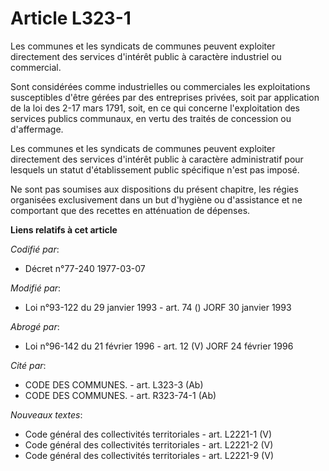 # Article L323-1

Les communes et les syndicats de communes peuvent exploiter directement des services d'intérêt public à caractère industriel
ou commercial.

Sont considérées comme industrielles ou commerciales les exploitations susceptibles d'être gérées par des entreprises
privées, soit par application de la loi des 2-17 mars 1791, soit, en ce qui concerne l'exploitation des services publics
communaux, en vertu des traités de concession ou d'affermage.

Les communes et les syndicats de communes peuvent exploiter directement des services d'intérêt public à caractère
administratif pour lesquels un statut d'établissement public spécifique n'est pas imposé.

Ne sont pas soumises aux dispositions du présent chapitre, les régies organisées exclusivement dans un but d'hygiène ou
d'assistance et ne comportant que des recettes en atténuation de dépenses.

**Liens relatifs à cet article**

_Codifié par_:

  - Décret n°77-240 1977-03-07

_Modifié par_:

  - Loi n°93-122 du 29 janvier 1993 - art. 74 () JORF 30 janvier 1993

_Abrogé par_:

  - Loi n°96-142 du 21 février 1996 - art. 12 (V) JORF 24 février 1996

_Cité par_:

  - CODE DES COMMUNES. - art. L323-3 (Ab)
  - CODE DES COMMUNES. - art. R323-74-1 (Ab)

_Nouveaux textes_:

  - Code général des collectivités territoriales - art. L2221-1 (V)
  - Code général des collectivités territoriales - art. L2221-2 (V)
  - Code général des collectivités territoriales - art. L2221-9 (V)
